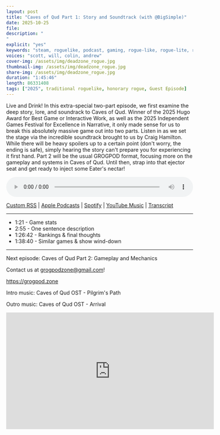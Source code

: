 ```yaml
---
layout: post
title: "Caves of Qud Part 1: Story and Soundtrack (with @BigSimple)"
date: 2025-10-25
file: 
description: "
"
explicit: "yes" 
keywords: "steam, roguelike, podcast, gaming, rogue-like, rogue-lite, roguelite, tribes, starsiege, deadzone"
voices: "scott, will, colin, andrew"
cover-img: /assets/img/deadzone_rogue.jpg
thumbnail-img: /assets/img/deadzone_rogue.jpg
share-img: /assets/img/deadzone_rogue.jpg
duration: "1:45:46"
length: 86331408   
tags: ["2025", traditional roguelike, honorary rogue, Guest Episode]
---
```


Live and Drink! In this extra-special two-part episode, we first examine the deep story, lore, and soundrack to Caves of Qud. Winner of the 2025 Hugo Award for Best Game or Interactive Work, as well as the 2025 Independent Games Festival for Excellence in Narrative, it only made sense for us to break this absolutely massive game out into two parts. Listen in as we set the stage via the incredible soundtrack brought to us by Craig Hamilton. While there will be heavy spoilers up to a certain point (don't worry, the ending is safe), simply hearing the story can't prepare you for experiencing it first hand. Part 2 will be the usual GROGPOD format, focusing more on the gameplay and systems in Caves of Qud. Until then, strap into that ejector seat and get ready to inject some Eater's nectar!

<div class="container">
  <audio controls style="width: 100%;">
    <source src="">
  </audio>
</div>

[Custom RSS](https://grogpod.zone/feed.xml) | [Apple Podcasts](https://podcasts.apple.com/us/podcast/deadzone-rogue/id1650474911?i=1000730731032) | [Spotify](https://open.spotify.com/episode/1GgoODUIKv81sQElwfaz0B) | [YouTube Music](https://music.youtube.com/playlist?list=PL-ShOmyMvd4jYFChE6tgj0JYG8RKK4xe0) | [Transcript](https://github.com/ScottBurger/going_rogue_podcast/blob/master/docs/transcripts/deadzone-rogue.txt)

---

* 1:21 - Game stats
* 2:55 - One sentence description
* 1:26:42 - Rankings & final thoughts
* 1:38:40 - Similar games & show wind-down
  
---

Next episode: Caves of Qud Part 2: Gameplay and Mechanics

Contact us at grogpodzone@gmail.com!

https://grogpod.zone

Intro music: Caves of Qud OST - Pilgrim's Path

Outro music: Caves of Qud OST - Arrival


<div class="embed-responsive embed-responsive-16by9">
<iframe width="560" height="315" src="https://www.youtube.com/embed/xxxxxxx" title="YouTube video player" frameborder="0" allow="accelerometer; autoplay; clipboard-write; encrypted-media; gyroscope; picture-in-picture" allowfullscreen></iframe>
</div>
